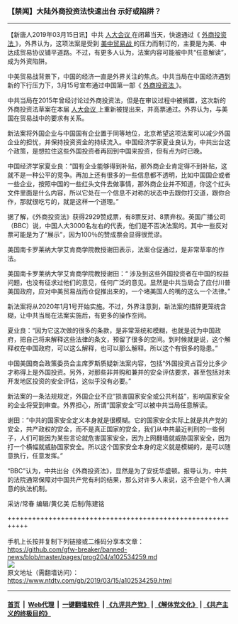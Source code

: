 ### 【禁闻】大陆外商投资法快速出台 示好或陷阱？
------------------------

<div class="post_content" itemprop="articleBody">
 <p>
  【新唐人2019年03月15日讯】中共
  <a href="https://www.ntdtv.com/gb/人大会议.htm">
   人大会议
  </a>
  在闭幕当天，快速通过《
  <a href="https://www.ntdtv.com/gb/外商投资法.htm">
   外商投资法
  </a>
  》，外界认为，这项法案是受到
  <a href="https://www.ntdtv.com/gb/美中贸易战.htm">
   美中贸易战
  </a>
  的压力而制订的，主要是为美、中达成贸易协议铺平道路。不过，有更多人认为，法案内容可能被中共“任意解读”，成为外资陷阱。
 </p>
 <p>
  中美贸易战背景下，中国的经济一直是外界关注的焦点。中共当局在中国经济遇到新的下行压力下，3月15号宣布通过中国第一部《
  <a href="https://www.ntdtv.com/gb/外商投资法.htm">
   外商投资法
  </a>
  》。
 </p>
 <p>
  中共当局在2015年曾经讨论过外商投资法，但是在审议过程中被搁置，这次新的外商投资法草案在本届
  <a href="https://www.ntdtv.com/gb/人大会议.htm">
   人大会议
  </a>
  上重新被提出来，并高票通过。外界认为，与美国在贸易战中的要求有关系。
 </p>
 <p>
  新法案将外国企业与中国国有企业置于同等地位，北京希望这项法案可以减少外国企业的担忧，并保持投资资金的持续流入。中国经济学家夏业良认为，中共出台这个政策，是想拉住这些外国投资者再回到中国来投资，但有点为时已晚。
 </p>
 <p>
  中国经济学家夏业良：“国有企业能够得到补贴，那外商企业肯定得不到补贴，这就不是一种公平的竞争。再加上还有很多的一些信息都不透明，比如中国国企或者一些企业，按照中国的一些红头文件去做事情，那外商企业并不知道，你这个红头文件里面是什么内容，所以它处在一个信息不对称的状态中去跟你打交道，跟你合作，那就很吃亏的，就是这样一个道理。”
 </p>
 <p>
  据了解，《外商投资法》获得2929赞成票，有8票反对、8票弃权。英国广播公司（BBC）说，中国人大3000名左右的代表，他们是不否决法案的。其中一些反对票可能是为了“展示”，因为100％的赞成票会显得很荒谬。
 </p>
 <p>
  美国南卡罗莱纳大学艾肯商学院教授谢田表示，法案仓促通过，是非常草率的作法。
 </p>
 <p>
  美国南卡罗莱纳大学艾肯商学院教授谢田：“ 涉及到这些外国投资者在中国的权益问题，也没有征求过他们的意见，任何广泛的意见。显然是中共当局会了应付川普美国政府，应对中美贸易战而仓促推出来的，一个堵美国人的嘴的这么一个法律。”
 </p>
 <p>
  新法案将从2020年1月1号开始实施。不过，外界注意到，新法案的措辞更笼统含糊，让中共当局在法案实施后，有更多的操作空间。
 </p>
 <p>
  夏业良：“因为它这次做的很多的条款，是非常笼统和模糊，也就是说为中国政府，把自己将来解释这些法律的条文，预留了很多的空间。到时候就是说，这个解释权在中国政府，可以这么解释，也可以那么解释。所以这个有很多的隐患。”
 </p>
 <p>
  中国美国商会政策委员会主席罗斯质疑新法案内容，包括“外国投资占百分比多少才称得上是外国投资。另外，对那些非并购和兼并的安全评估要求，甚至包括对未开发地区投资的安全评估，这似乎没有必要。”
 </p>
 <p>
  新法案的一条法规规定，外国企业不应“损害国家安全或公共利益”，影响国家安全的企业将受到审查。外界担心，所谓“国家安全”可以被中共当局任意解读。
 </p>
 <p>
  谢田：“中共的国家安全定义本身就是很模糊。它的国家安全实际上就是共产党的安全，共产政权的安全，而不是真正国家的安全，我们从中共最近判刑的一些例子，人们可能因为某些言论就危害国家安全，因为上网翻墙就威胁国家安全，因为打一个横幅就威胁国家安全。所以这个国家安全本身的定义就是模糊的，是可以随意执行，任意发挥。”
 </p>
 <p>
  “BBC”认为，中共出台《外商投资法》，显然是为了安抚华盛顿。报导认为，中共的法院通常保障对中国共产党有利的结果，那么对许多人来说，这不会是个令人满意的执法机制。
 </p>
 <p>
  采访/常春 编辑/黄亿美 后制/陈建铭
 </p>
 <div class="single_ad">
 </div>
</div>

+++++++++++++++++++++++++++++++++++++++++++++++++++++++++++<br/><br/>
手机上长按并复制下列链接或二维码分享本文章：<br/>
https://github.com/gfw-breaker/banned-news/blob/master/pages/prog204/a102534259.md <br/>
<a href='https://github.com/gfw-breaker/banned-news/blob/master/pages/prog204/a102534259.md'><img src='https://github.com/gfw-breaker/banned-news/blob/master/pages/prog204/a102534259.md.png'/></a> <br/>
原文地址（需翻墙访问）：https://www.ntdtv.com/gb/2019/03/15/a102534259.html


------------------------
#### [首页](https://github.com/gfw-breaker/banned-news/blob/master/README.md) &nbsp;|&nbsp; [Web代理](https://github.com/labour-camp/helloworld) &nbsp;|&nbsp; [一键翻墙软件](https://github.com/gfw-breaker/nogfw/blob/master/README.md) &nbsp;| [《九评共产党》](https://github.com/gfw-breaker/9ping.md/blob/master/README.md#九评之一评共产党是什么) | [《解体党文化》](https://github.com/gfw-breaker/jtdwh.md/blob/master/README.md) | [《共产主义的终极目的》](https://github.com/gfw-breaker/gczydzjmd.md/blob/master/README.md)

